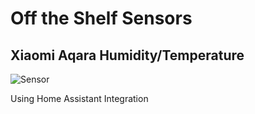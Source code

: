 # Off the Shelf Sensors

## Xiaomi Aqara Humidity/Temperature

![Sensor](image/xiaomi_ht.png)

Using Home Assistant Integration
